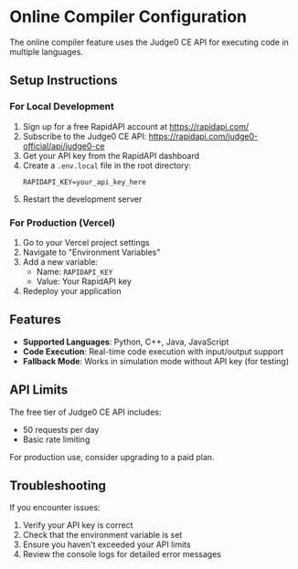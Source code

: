 # Online Compiler Configuration

The online compiler feature uses the Judge0 CE API for executing code in multiple languages.

## Setup Instructions

### For Local Development

1. Sign up for a free RapidAPI account at https://rapidapi.com/
2. Subscribe to the Judge0 CE API: https://rapidapi.com/judge0-official/api/judge0-ce
3. Get your API key from the RapidAPI dashboard
4. Create a `.env.local` file in the root directory:
   ```
   RAPIDAPI_KEY=your_api_key_here
   ```
5. Restart the development server

### For Production (Vercel)

1. Go to your Vercel project settings
2. Navigate to "Environment Variables"
3. Add a new variable:
   - Name: `RAPIDAPI_KEY`
   - Value: Your RapidAPI key
4. Redeploy your application

## Features

- **Supported Languages**: Python, C++, Java, JavaScript
- **Code Execution**: Real-time code execution with input/output support
- **Fallback Mode**: Works in simulation mode without API key (for testing)

## API Limits

The free tier of Judge0 CE API includes:
- 50 requests per day
- Basic rate limiting

For production use, consider upgrading to a paid plan.

## Troubleshooting

If you encounter issues:
1. Verify your API key is correct
2. Check that the environment variable is set
3. Ensure you haven't exceeded your API limits
4. Review the console logs for detailed error messages
